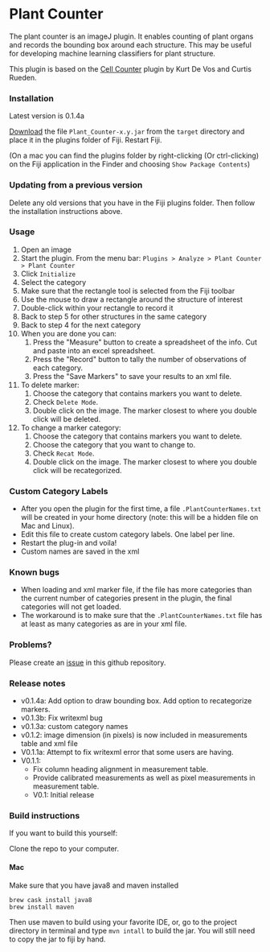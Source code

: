 # Plant Counter

The plant counter is an imageJ plugin.  It enables counting of plant organs and records the bounding box around each structure.  This may be useful for developing machine learning classifiers for plant structure.

This plugin is based on the [Cell Counter](https://github.com/fiji/Cell_Counter) plugin by Kurt De Vos and Curtis Rueden.

### Installation

Latest version is 0.1.4a

[Download](https://github.com/StreptanthusDimensions/Plant_Counter/blob/develop/target/Plant_Counter-0.1.4a.jar) the file `Plant_Counter-x.y.jar` from the `target` directory and place it in the plugins folder of Fiji.  Restart Fiji.

(On a mac you can find the plugins folder by right-clicking (Or ctrl-clicking) on the Fiji application in the Finder and choosing `Show Package Contents`)

### Updating from a previous version

Delete any old versions that you have in the Fiji plugins folder.  Then follow the installation instructions above.

### Usage

1. Open an image
2. Start the plugin.  From the menu bar: `Plugins > Analyze > Plant Counter > Plant Counter`
3. Click `Initialize`
4. Select the category
5. Make sure that the rectangle tool is selected from the Fiji toolbar
6. Use the mouse to draw a rectangle around the structure of interest
7. Double-click within your rectangle to record it
8. Back to step 5 for other structures in the same category
9. Back to step 4 for the next category
10. When you are done you can:
    1. Press the "Measure" button to create a spreadsheet of the info.  Cut and paste into an excel spreadsheet.
    2. Press the "Record" button to tally the number of observations of each category.
    2. Press the "Save Markers" to save your results to an xml file.
11. To delete marker:
    1. Choose the category that contains markers you want to delete.
    2. Check `Delete Mode`.
    3. Double click on the image.  The marker closest to where you double click will be deleted.
11. To change a marker category:
    1. Choose the category that contains markers you want to delete.
    2. Choose the category that you want to change to.
    2. Check `Recat Mode`.
    3. Double click on the image.  The marker closest to where you double click will be recategorized.

### Custom Category Labels

* After you open the plugin for the first time, a file `.PlantCounterNames.txt` will be created in your home directory (note: this will be a hidden file on Mac and Linux).
* Edit this file to create custom category labels.  One label per line.
* Restart the plug-in and voila!
* Custom names are saved in the xml

### Known bugs

* When loading and xml marker file, if the file has more categories than the current number of categories present in the plugin, the final categories will not get loaded.
* The workaround is to make sure that the `.PlantCounterNames.txt` file has at least as many categories as are in your xml file.
    
### Problems?

Please create an [issue](https://github.com/StreptanthusDimensions/Plant_Counter/issues) in this github repository.  

### Release notes

* v0.1.4a: Add option to draw bounding box.  Add option to recategorize markers.
* v0.1.3b: Fix writexml bug
* v0.1.3a: custom category names
* v0.1.2: image dimension (in pixels) is now included in measurements table and xml file
* V0.1.1a: Attempt to fix writexml error that some users are having.   
* V0.1.1: 
    - Fix column heading alignment in measurement table.
    - Provide calibrated measurements as well as pixel measurements in measurement table. 
    * V0.1: Initial release

### Build instructions

If you want to build this yourself:

Clone the repo to your computer.

#### Mac

Make sure that you have java8 and maven installed

    brew cask install java8
    brew install maven

Then use maven to build using your favorite IDE, or, go to the project directory in terminal and type `mvn intall` to build the jar.  You will still need to copy the jar to fiji by hand.
